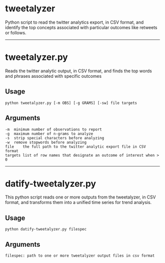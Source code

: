 # tweetalyzer

Python script to read the twitter analytics export, in CSV format, and identify the top concepts associated with particular outcomes like retweets or follows.

---

# tweetalyzer.py

Reads the twitter analytic output, in CSV format, and finds the top words and phrases associated with specific outcomes

## Usage
```
python tweetalyzer.py [-m OBS] [-g GRAMS] [-sw] file targets
```	

## Arguments
```
-m  minimum number of observations to report
-g  maximum number of n-grams to analyze
-s  strip special characters before analyzing
-w  remove stopwords before analyzing
file    the full path to the twitter analytic export file in CSV format
targets list of row names that designate an outcome of interest when > 0
```

---

# datify-tweetalyzer.py

This python script reads one or more outputs from the tweetalyzer, in CSV format, and transforms them into a unified time series for trend analysis.

## Usage
```
python datify-tweetalyzer.py filespec
```	

## Arguments
```
filespec: path to one or more tweetalyzer output files in csv format
```